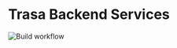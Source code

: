 # Trasa Backend Services

![Build workflow](https://github.com/trasa-app/backend/actions/workflows/main.yml/badge.svg)